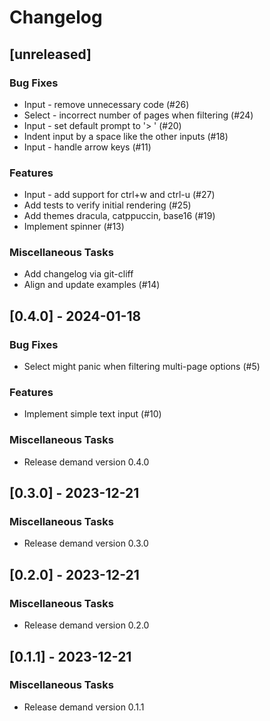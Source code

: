 # Changelog

## [unreleased]

### Bug Fixes

- Input - remove unnecessary code (#26)
- Select - incorrect number of pages when filtering (#24)
- Input - set default prompt to '> ' (#20)
- Indent input by a space like the other inputs (#18)
- Input - handle arrow keys (#11)

### Features

- Input - add support for ctrl+w and ctrl-u (#27)
- Add tests to verify initial rendering (#25)
- Add themes dracula, catppuccin, base16 (#19)
- Implement spinner (#13)

### Miscellaneous Tasks

- Add changelog via git-cliff
- Align and update examples (#14)

## [0.4.0] - 2024-01-18

### Bug Fixes

- Select might panic when filtering multi-page options (#5)

### Features

- Implement simple text input (#10)

### Miscellaneous Tasks

- Release demand version 0.4.0

## [0.3.0] - 2023-12-21

### Miscellaneous Tasks

- Release demand version 0.3.0

## [0.2.0] - 2023-12-21

### Miscellaneous Tasks

- Release demand version 0.2.0

## [0.1.1] - 2023-12-21

### Miscellaneous Tasks

- Release demand version 0.1.1

